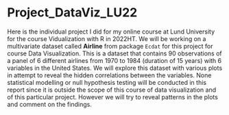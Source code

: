 # Project_DataViz_LU22
Here is the individual project I did for my online course at Lund University for the course Vidualization with R in 2022HT.
We will be working on a multivariate dataset called **Airline** from package `Ecdat` for this project for course Data Visualization. This is a dataset that contains 90 observations of a panel of 6 different airlines from 1970 to 1984 (duration of 15 years) with 6 variables in the United States.
We will explore this dataset with various plots in attempt to reveal the hidden correlations between the variables. None statistical modelling or null hypothesis testing will be conducted in this report since it is outside the scope of this course of data visualization and of this particular project. However we will try to reveal patterns in the plots and comment on the findings.

